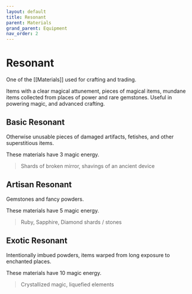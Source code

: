 ```yaml
---
layout: default
title: Resonant
parent: Materials
grand_parent: Equipment
nav_order: 2
---
```


# Resonant

One of the [[Materials]] used for crafting and trading.

Items with a clear magical attunement, pieces of magical items, mundane items collected from places of power and rare gemstones. Useful in powering magic, and advanced crafting.

## Basic Resonant

Otherwise unusable pieces of damaged artifacts, fetishes, and other superstitious items.

These materials have 3 magic energy.

> Shards of broken mirror, shavings of an ancient device

## Artisan Resonant

Gemstones and fancy powders.

These materials have 5 magic energy.

> Ruby, Sapphire, Diamond shards / stones

## Exotic Resonant

Intentionally imbued powders, items warped from long exposure to enchanted places.

These materials have 10 magic energy.

> Crystallized magic, liquefied elements
